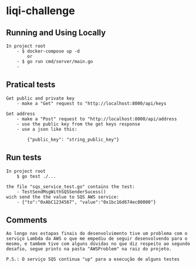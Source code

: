 # liqi-challenge


## Running and Using Locally
    In project root
        - $ docker-compose up -d 
            or 
        - $ go run cmd/server/main.go
        -
        
## Pratical tests
    Get public and private key
        - make a "Get" request to "http://localhost:8000/api/keys

    Get address
        - make a "Post" request to "http://localhost:8000/api/address 
        - use the public key from the get keys response
        - use a json like this:
            
            {"public_key": "string_public_key"}
        
## Run tests
    In project root
        $ go test ./...

    the file "sqs_service_test.go" contains the test:
        - TestSendMsgWithSQSSenderSucess()
    wich send the the value to SQS AWS service:
        - {"to":"0xAbC1234567", "value":"0x1bc16d674ec80000"}

## Comments
    Ao longo nas estapas finais do desenvolvimento tive um problema com o serviço Lambda da AWS o que me empediu de seguir desenvolvendo para o mesmo, e tambem tive com alguns dúvidas no que diz respeito ao segundo desafio, segue prints na pasta "AWSProblem" na raiz do projeto.

    P.S.: O serviço SQS continua "up" para a execução de alguns testes
